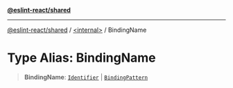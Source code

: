 [**@eslint-react/shared**](../../README.md)

***

[@eslint-react/shared](../../README.md) / [\<internal\>](../README.md) / BindingName

# Type Alias: BindingName

> **BindingName**: [`Identifier`](../interfaces/Identifier.md) \| [`BindingPattern`](BindingPattern.md)
